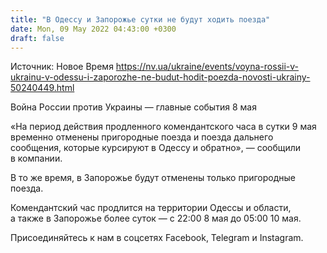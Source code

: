 ```yaml
---
title: "В Одессу и Запорожье сутки не будут ходить поезда"
date: Mon, 09 May 2022 04:43:00 +0300
draft: false
---
```

Источник: Новое Время https://nv.ua/ukraine/events/voyna-rossii-v-ukrainu-v-odessu-i-zaporozhe-ne-budut-hodit-poezda-novosti-ukrainy-50240449.html


Война России против Украины — главные события 8 мая

«На период действия продленного комендантского часа в сутки 9 мая временно отменены пригородные поезда и поезда дальнего сообщения, которые курсируют в Одессу и обратно», — сообщили в компании.

В то же время, в Запорожье будут отменены только пригородные поезда.

Комендантский час продлится на территории Одессы и области, а также в Запорожье более суток — с 22:00 8 мая до 05:00 10 мая.

Присоединяйтесь к нам в соцсетях Facebook, Telegram и Instagram.
